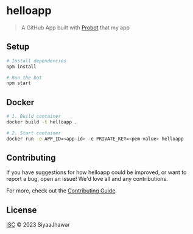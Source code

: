 # helloapp

> A GitHub App built with [Probot](https://github.com/probot/probot) that my app

## Setup

```sh
# Install dependencies
npm install

# Run the bot
npm start
```

## Docker

```sh
# 1. Build container
docker build -t helloapp .

# 2. Start container
docker run -e APP_ID=<app-id> -e PRIVATE_KEY=<pem-value> helloapp
```

## Contributing

If you have suggestions for how helloapp could be improved, or want to report a bug, open an issue! We'd love all and any contributions.

For more, check out the [Contributing Guide](CONTRIBUTING.md).

## License

[ISC](LICENSE) © 2023 SiyaaJhawar
